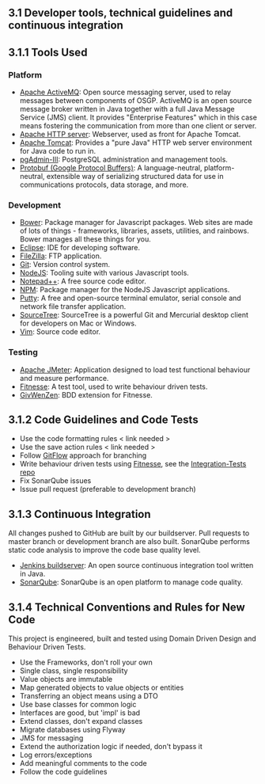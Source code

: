 ## 3.1 Developer tools, technical guidelines and continuous integration

## 3.1.1 Tools Used

### Platform

- [Apache ActiveMQ](http://activemq.apache.org/): Open source messaging server, used to relay messages between components of OSGP. ActiveMQ is an open source message broker written in Java together with a full Java Message Service (JMS) client. It provides "Enterprise Features" which in this case means fostering the communication from more than one client or server.
- [Apache HTTP server](http://httpd.apache.org/): Webserver, used as front for Apache Tomcat.
- [Apache Tomcat](http://tomcat.apache.org/): Provides a "pure Java" HTTP web server environment for Java code to run in.
- [pgAdmin-III](http://www.pgadmin.org/): PostgreSQL administration and management tools.
- [Protobuf (Google Protocol Buffers)](https://github.com/google/protobuf/): A language-neutral, platform-neutral, extensible way of serializing structured data for use in communications protocols, data storage, and more.

### Development

- [Bower](http://bower.io/): Package manager for Javascript packages. Web sites are made of lots of things - frameworks, libraries, assets, utilities, and rainbows. Bower manages all these things for you.
- [Eclipse](https://eclipse.org/): IDE for developing software.
- [FileZilla](https://filezilla-project.org/): FTP application.
- [Git](https://git-scm.com/): Version control system.
- [NodeJS](https://nodejs.org/): Tooling suite with various Javascript tools.
- [Notepad++](https://notepad-plus-plus.org/): A free source code editor.
- [NPM](https://www.npmjs.com/): Package manager for the NodeJS Javascript applications.
- [Putty](http://www.chiark.greenend.org.uk/~sgtatham/putty/): A free and open-source terminal emulator, serial console and network file transfer application.
- [SourceTree](https://www.sourcetreeapp.com/): SourceTree is a powerful Git and Mercurial desktop client for developers on Mac or Windows.
- [Vim](http://www.vim.org/): Source code editor. 

### Testing

- [Apache JMeter](http://jmeter.apache.org/): Application designed to load test functional behaviour and measure performance.
- [Fitnesse](http://www.fitnesse.org/): A test tool, used to write behaviour driven tests.
- [GivWenZen](https://github.com/weswilliams/GivWenZen): BDD extension for Fitnesse.

## 3.1.2 Code Guidelines and Code Tests

- Use the code formatting rules < link needed >
- Use the save action rules < link needed >
- Follow [GitFlow](http://nvie.com/posts/a-successful-git-branching-model/) approach for branching
- Write behaviour driven tests using [Fitnesse](http://www.fitnesse.org/), see the [Integration-Tests repo](https://github.com/OSGP/Integration-Tests)
- Fix SonarQube issues
- Issue pull request (preferable to development branch)

## 3.1.3 Continuous Integration

All changes pushed to GitHub are built by our buildserver. Pull requests to master branch or development branch are also built. SonarQube performs static code analysis to improve the code base quality level.

- [Jenkins buildserver](http://54.77.62.182/): An open source continuous integration tool written in Java.
- [SonarQube](http://54.77.62.182/sonarqube): SonarQube is an open platform to manage code quality.

## 3.1.4 Technical Conventions and Rules for New Code

This project is engineered, built and tested using Domain Driven Design and Behaviour Driven Tests.

- Use the Frameworks, don't roll your own
- Single class, single responsibility
- Value objects are immutable
- Map generated objects to value objects or entities
- Transferring an object means using a DTO
- Use base classes for common logic
- Interfaces are good, but 'impl' is bad
- Extend classes, don't expand classes
- Migrate databases using Flyway
- JMS for messaging
- Extend the authorization logic if needed, don't bypass it
- Log errors/exceptions
- Add meaningful comments to the code
- Follow the code guidelines
